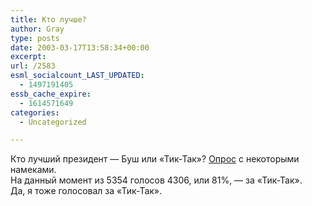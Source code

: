 ```yaml
---
title: Кто лучше?
author: Gray
type: posts
date: 2003-03-17T13:58:34+00:00
excerpt:
url: /2583
esml_socialcount_LAST_UPDATED:
  - 1497191405
essb_cache_expire:
  - 1614571649
categories:
  - Uncategorized

---
```








Кто лучший президент &#8212; Буш или &#171;Тик-Так&#187;? <a href="http://maddox.xmission.com/tictacs.html" target="_blank">Опрос</a> с некоторыми намеками.  
На данный момент из 5354 голосов 4306, или 81%, &#8212; за &#171;Тик-Так&#187;.  
Да, я тоже голосовал за &#171;Тик-Так&#187;.